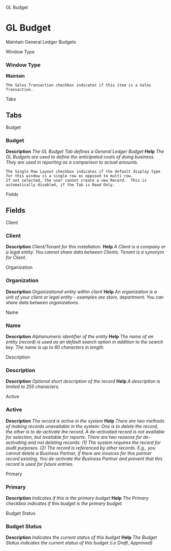 
GL Budget
# GL Budget


Maintain General Ledger Budgets

Window Type
### Window Type

**Maintain**

```
The Sales Transaction checkbox indicates if this item is a Sales Transaction.
```

Tabs
## Tabs


Budget
### Budget

**Description**
 *The GL Budget Tab defines a General Ledger Budget*
**Help**
 *The GL Budgets are used to define the anticipated costs of doing business.  They are used in reporting as a comparison to actual amounts.*

```
The Single Row Layout checkbox indicates if the default display type for this window is a single row as opposed to multi row.
If not selected, the user cannot create a new Record.  This is automatically disabled, if the Tab is Read Only.
```
Fields
## Fields


Client
### Client

**Description**
 *Client/Tenant for this installation.*
**Help**
 *A Client is a company or a legal entity. You cannot share data between Clients. Tenant is a synonym for Client.*

Organization
### Organization

**Description**
 *Organizational entity within client*
**Help**
 *An organization is a unit of your client or legal entity - examples are store, department. You can share data between organizations.*

Name
### Name

**Description**
 *Alphanumeric identifier of the entity*
**Help**
 *The name of an entity (record) is used as an default search option in addition to the search key. The name is up to 60 characters in length.*

Description
### Description

**Description**
 *Optional short description of the record*
**Help**
 *A description is limited to 255 characters.*

Active
### Active

**Description**
 *The record is active in the system*
**Help**
 *There are two methods of making records unavailable in the system: One is to delete the record, the other is to de-activate the record. A de-activated record is not available for selection, but available for reports.
There are two reasons for de-activating and not deleting records:
(1) The system requires the record for audit purposes.
(2) The record is referenced by other records. E.g., you cannot delete a Business Partner, if there are invoices for this partner record existing. You de-activate the Business Partner and prevent that this record is used for future entries.*

Primary
### Primary

**Description**
 *Indicates if this is the primary budget*
**Help**
 *The Primary checkbox indicates if this budget is the primary budget.*

Budget Status
### Budget Status

**Description**
 *Indicates the current status of this budget*
**Help**
 *The Budget Status indicates the current status of this budget (i.e Draft, Approved)*
